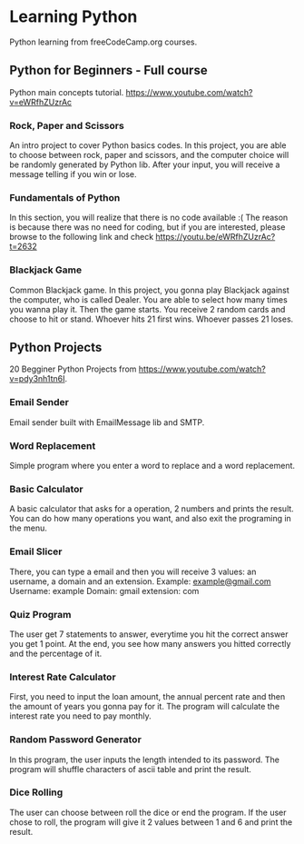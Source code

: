 # Learning Python
Python learning from freeCodeCamp.org courses.

## Python for Beginners - Full course
Python main concepts tutorial. https://www.youtube.com/watch?v=eWRfhZUzrAc
### Rock, Paper and Scissors
An intro project to cover Python basics codes.
In this project, you are able to choose between rock, paper and scissors, and the computer choice will be randomly generated by Python lib.
After your input, you will receive a message telling if you win or lose.

### Fundamentals of Python
In this section, you will realize that there is no code available :(
The reason is because there was no need for coding, but if you are interested, please browse to the following link and check https://youtu.be/eWRfhZUzrAc?t=2632

### Blackjack Game
Common Blackjack game. In this project, you gonna play Blackjack against the computer, who is called Dealer.
You are able to select how many times you wanna play it.
Then the game starts. You receive 2 random cards and choose to hit or stand.
Whoever hits 21 first wins. Whoever passes 21 loses.


## Python Projects
20 Begginer Python Projects from https://www.youtube.com/watch?v=pdy3nh1tn6I.

### Email Sender
Email sender built with EmailMessage lib and SMTP.

### Word Replacement
Simple program where you enter a word to replace and a word replacement.

### Basic Calculator
A basic calculator that asks for a operation, 2 numbers and prints the result.
You can do how many operations you want, and also exit the programing in the menu.

### Email Slicer
There, you can type a email and then you will receive 3 values: an username, a domain and an extension.
Example: example@gmail.com
  Username: example
  Domain: gmail 
  extension: com

### Quiz Program
The user get 7 statements to answer, everytime you hit the correct answer you get 1 point.
At the end, you see how many answers you hitted correctly and the percentage of it.

### Interest Rate Calculator
First, you need to input the loan amount, the annual percent rate and then the amount of years you gonna pay for it.
The program will calculate the interest rate you need to pay monthly.

### Random Password Generator
In this program, the user inputs the length intended to its password.
The program will shuffle characters of ascii table and print the result.

### Dice Rolling
The user can choose between roll the dice or end the program.
If the user chose to roll, the program will give it 2 values between 1 and 6 and print the result.

